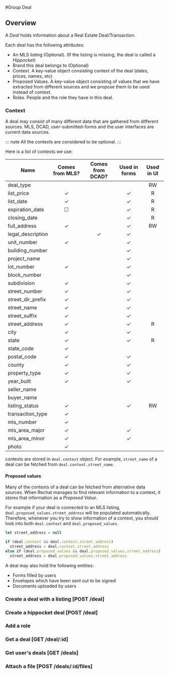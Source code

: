 #Group Deal

## Overview

A _Deal_ holds information about a Real Estate Deal/Transaction.

Each deal has the following attributes:

* An MLS listing (Optional). (If the listing is missing, the deal is called a _Hippocket_)
* Brand this deal belongs to (Optional)
* Context. A key-value object consisting context of the deal (dates, prices, names, etc)
* Proposed Values. A key-value object consisting of values that we have extracted from
  different sources and we propose them to be used instead of context.
* Roles. People and the role they have in this deal.

### Context

A deal may consist of many different data that are gathered from different sources.
MLS, DCAD, user-submitted-forms and the user interfaces are current data sources.

::: note
All the contexts are considered to be optional.
:::

Here is a list of contexts we use:

Name                  | Comes from MLS? | Comes from DCAD? | Used in forms       | Used in UI
--------------------- | :-------------: | :--------------: | :-----------------: | :---------:
deal_type             |                 |                  |                     |      RW
list_price            |       ✓         |                  |        ✓            |      R
list_date             |       ✓         |                  |        ✓            |      R
expiration_date       |       ☐         |                  |        ✓            |      R
closing_date          |                 |                  |        ✓            |      R
full_address          |       ✓         |                  |        ✓            |      RW
legal_description     |                 |        ✓         |        ✓            |
unit_number           |       ✓         |                  |        ✓            |
building_number       |                 |                  |        ✓            |
project_name          |                 |                  |        ✓            |
lot_number            |       ✓         |                  |        ✓            |
block_number          |                 |                  |        ✓            |
subdivision           |       ✓         |                  |        ✓            |
street_number         |       ✓         |                  |        ✓            |
street_dir_prefix     |       ✓         |                  |        ✓            |
street_name           |       ✓         |                  |        ✓            |
street_suffix         |       ✓         |                  |        ✓            |
street_address        |       ✓         |                  |        ✓            |      R
city                  |       ✓         |                  |        ✓            |
state                 |       ✓         |                  |        ✓            |      R
state_code            |       ✓         |                  |                     |
postal_code           |       ✓         |                  |        ✓            |
county                |       ✓         |                  |        ✓            |
property_type         |       ✓         |                  |        ✓            |
year_built            |       ✓         |                  |        ✓            |
seller_name           |                 |                  |                     |
buyer_name            |                 |                  |                     |
listing_status        |       ✓         |                  |        ✓            |      RW
transaction_type      |       ✓         |                  |                     |
mls_number            |       ✓         |                  |                     |
mls_area_major        |       ✓         |                  |        ✓            |
mls_area_minor        |       ✓         |                  |        ✓            |
photo                 |       ✓         |                  |                     |

contexts are stored in `deal.context` object.
For example, `street_name` of a deal can be fetched from `deal.context.street_name`.

#### Proposed values

Many of the contexts of a deal can be fetched from alternative data sources. When Rechat manages to find
relevant information to a context, it stores that information as a _Proposed Value_.

For example if your deal is connected to an MLS listing, `deal.proposed_values.street_address` will be populated automatically.
Therefore, whenever you try to show information of a context, you should look into both `deal.context` and `deal.proposed_values`.

```javascript
let street_address = null

if (deal.context && deal.context.street_address)
  street_address = deal.context.street_address
else if (deal.proposed_values && deal.proposed_values.street_address)
  street_address = deal.proposed_values.street_address
```


A deal may also hold the following entities:

* Forms filled by users
* Envelopes which have been sent out to be signed
* Documents uploaded by users


### Create a deal with a listing [POST /deal]
<!-- include(tests/deal/create.md) -->

### Create a hippocket deal [POST /deal]
<!-- include(tests/deal/createHippocket.md) -->

### Add a role
<!-- include(tests/deal/addRole.md) -->

### Get a deal [GET /deal/:id]
<!-- include(tests/deal/get.md) -->

### Get user's deals [GET /deals]
<!-- include(tests/deal/getAll.md) -->

### Attach a file [POST /deals/:id/files]